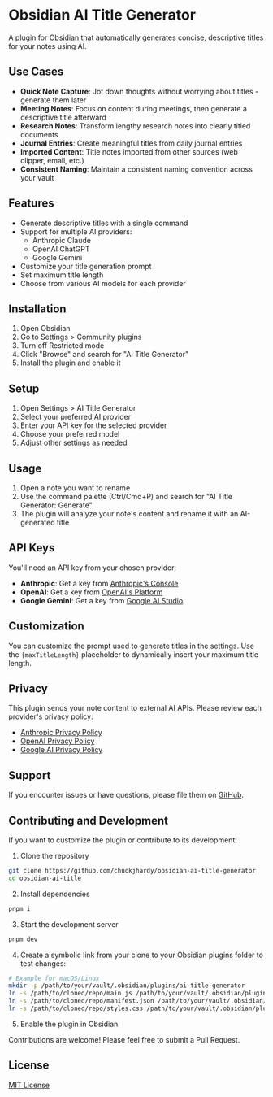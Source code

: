 # Obsidian AI Title Generator

A plugin for [Obsidian](https://obsidian.md) that automatically generates concise, descriptive titles for your notes using AI.

## Use Cases

- **Quick Note Capture**: Jot down thoughts without worrying about titles - generate them later
- **Meeting Notes**: Focus on content during meetings, then generate a descriptive title afterward
- **Research Notes**: Transform lengthy research notes into clearly titled documents
- **Journal Entries**: Create meaningful titles from daily journal entries
- **Imported Content**: Title notes imported from other sources (web clipper, email, etc.)
- **Consistent Naming**: Maintain a consistent naming convention across your vault

## Features

- Generate descriptive titles with a single command
- Support for multiple AI providers:
  - Anthropic Claude
  - OpenAI ChatGPT
  - Google Gemini
- Customize your title generation prompt
- Set maximum title length
- Choose from various AI models for each provider

## Installation

1. Open Obsidian
2. Go to Settings > Community plugins
3. Turn off Restricted mode
4. Click "Browse" and search for "AI Title Generator"
5. Install the plugin and enable it

## Setup

1. Open Settings > AI Title Generator
2. Select your preferred AI provider
3. Enter your API key for the selected provider
4. Choose your preferred model
5. Adjust other settings as needed

## Usage

1. Open a note you want to rename
2. Use the command palette (Ctrl/Cmd+P) and search for "AI Title Generator: Generate"
3. The plugin will analyze your note's content and rename it with an AI-generated title

## API Keys

You'll need an API key from your chosen provider:

- **Anthropic**: Get a key from [Anthropic's Console](https://console.anthropic.com/)
- **OpenAI**: Get a key from [OpenAI's Platform](https://platform.openai.com/api-keys)
- **Google Gemini**: Get a key from [Google AI Studio](https://aistudio.google.com/)

## Customization

You can customize the prompt used to generate titles in the settings. Use the `{maxTitleLength}` placeholder to dynamically insert your maximum title length.

## Privacy

This plugin sends your note content to external AI APIs. Please review each provider's privacy policy:
- [Anthropic Privacy Policy](https://www.anthropic.com/privacy)
- [OpenAI Privacy Policy](https://openai.com/policies/privacy-policy)
- [Google AI Privacy Policy](https://policies.google.com/privacy)

## Support

If you encounter issues or have questions, please file them on [GitHub](https://github.com/chuckjhardy/obsidian-ai-title-generator).

## Contributing and Development

If you want to customize the plugin or contribute to its development:

1. Clone the repository
```bash
git clone https://github.com/chuckjhardy/obsidian-ai-title-generator
cd obsidian-ai-title
```

2. Install dependencies
```bash
pnpm i
```

3. Start the development server
```bash
pnpm dev
```

4. Create a symbolic link from your clone to your Obsidian plugins folder to test changes:
```bash
# Example for macOS/Linux
mkdir -p /path/to/your/vault/.obsidian/plugins/ai-title-generator
ln -s /path/to/cloned/repo/main.js /path/to/your/vault/.obsidian/plugins/ai-title-generator/
ln -s /path/to/cloned/repo/manifest.json /path/to/your/vault/.obsidian/plugins/ai-title-generator/
ln -s /path/to/cloned/repo/styles.css /path/to/your/vault/.obsidian/plugins/ai-title-generator/
```

5. Enable the plugin in Obsidian

Contributions are welcome! Please feel free to submit a Pull Request.

## License

[MIT License](LICENSE)